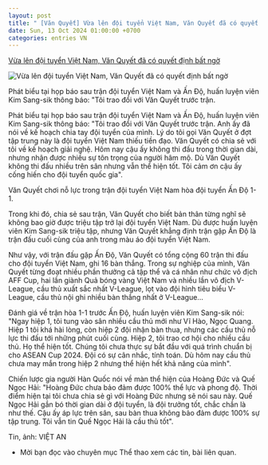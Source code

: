```yaml
---
layout: post
title: " [Văn Quyết] Vừa lên đội tuyển Việt Nam, Văn Quyết đã có quyết định bất ngờ"
date: Sun, 13 Oct 2024 01:00:00 +0700
categories: entries VN
---
```

[Vừa lên đội tuyển Việt Nam, Văn Quyết đã có quyết định bất ngờ](https://www.qdnd.vn/the-thao/trong-nuoc/vua-len-doi-tuyen-viet-nam-van-quyet-da-co-quyet-dinh-bat-ngo-798512)

![Vừa lên đội tuyển Việt Nam, Văn Quyết đã có quyết định bất ngờ](https://file3.qdnd.vn/data/images/0/2024/10/12/upload_2312/quyet.jpg?w=400)

Phát biểu tại họp báo sau trận đội tuyển Việt Nam và Ấn Độ, huấn luyện viên Kim Sang-sik thông báo: "Tôi trao đổi với Văn Quyết trước trận.

Phát biểu tại họp báo sau trận đội tuyển Việt Nam và Ấn Độ, huấn luyện viên Kim Sang-sik thông báo: "Tôi trao đổi với Văn Quyết trước trận. Anh ấy đã nói về kế hoạch chia tay đội tuyển của mình. Lý do tôi gọi Văn Quyết ở đợt tập trung này là đội tuyển Việt Nam thiếu tiền đạo. Văn Quyết có chia sẻ với tôi về kế hoạch giải nghệ. Hôm nay cậu ấy không thi đấu trong thời gian dài, nhưng nhận được nhiều sự tôn trọng của người hâm mộ. Dù Văn Quyết không thi đấu nhiều trên sân nhưng vẫn thể hiện tốt. Tôi cảm ơn cậu ấy cống hiến cho đội tuyển quốc gia".

Văn Quyết chơi nỗ lực trong trận đội tuyển Việt Nam hòa đội tuyển Ấn Độ 1-1.

Trong khi đó, chia sẻ sau trận, Văn Quyết cho biết bản thân từng nghĩ sẽ không bao giờ được triệu tập trở lại đội tuyển Việt Nam. Dù được huấn luyện viên Kim Sang-sik triệu tập, nhưng Văn Quyết khẳng định trận gặp Ấn Độ là trận đấu cuối cùng của anh trong màu áo đội tuyển Việt Nam.

Như vậy, với trận đấu gặp Ấn Độ, Văn Quyết có tổng cộng 60 trận thi đấu cho đội tuyển Việt Nam, ghi 16 bàn thắng. Trong sự nghiệp của mình, Văn Quyết từng đoạt nhiều phần thưởng cả tập thể và cá nhân như chức vô địch AFF Cup, hai lần giành Quả bóng vàng Việt Nam và nhiều lần vô địch V-League, cầu thủ xuất sắc nhất V-League, lọt vào đội hình tiêu biểu V-League, cầu thủ nội ghi nhiều bàn thắng nhất ở V-League…

Đánh giá về trận hòa 1-1 trước Ấn Độ, huấn luyện viên Kim Sang-sik nói: "Ngay hiệp 1, tôi tung vào sân nhiều cầu thủ mới như Vĩ Hào, Ngọc Quang. Hiệp 1 tôi khá hài lòng, còn hiệp 2 đội nhận bàn thua, nhưng các cầu thủ nỗ lực thi đấu tới những phút cuối cùng. Hiệp 2, tôi trao cơ hội cho nhiều cầu thủ. Họ thể hiện tốt. Chúng tôi chưa thực sự bắt đầu với quá trình chuẩn bị cho ASEAN Cup 2024. Đội có sự cân nhắc, tính toán. Dù hôm nay cầu thủ chưa may mắn trong hiệp 2 nhưng thể hiện hết khả năng của mình".

Chiến lược gia người Hàn Quốc nói về màn thể hiện của Hoàng Đức và Quế Ngọc Hải: "Hoàng Đức chưa bảo đảm được 100% thể lực và phong độ. Thời điểm hiện tại tôi chưa chia sẻ gì với Hoàng Đức nhưng sẽ nói sau này. Quế Ngọc Hải gắn bó thời gian dài ở đội tuyển, là đội trưởng tốt, chắc chắn là như thế. Cậu ấy áp lực trên sân, sau bàn thua không bảo đảm được 100% sự tập trung. Tôi vẫn tin Quế Ngọc Hải là cầu thủ tốt".

Tin, ảnh: VIỆT AN

* Mời bạn đọc vào chuyên mục Thể thao xem các tin, bài liên quan.

